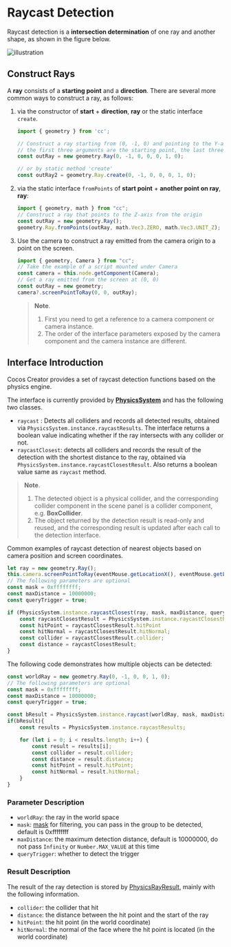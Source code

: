 # Raycast Detection

Raycast detection is a **intersection determination** of one ray and another shape, as shown in the figure below.

![illustration](img/raycast.jpg)

## Construct Rays

A **ray** consists of a **starting point** and a **direction**. There are several more common ways to construct a ray, as follows:

1. via the constructor of **start** + **direction**, **ray** or the static interface `create`.

    ```ts
    import { geometry } from 'cc';

    // Construct a ray starting from (0, -1, 0) and pointing to the Y-axis
    // the first three arguments are the starting point, the last three arguments are the direction
    const outRay = new geometry.Ray(0, -1, 0, 0, 0, 1, 0);

    // or by static method 'create'
    const outRay2 = geometry.Ray.create(0, -1, 0, 0, 0, 1, 0);
    ```

2. via the static interface `fromPoints` of **start point** + **another point on ray**, **ray**:

    ```ts
    import { geometry, math } from "cc";
    // Construct a ray that points to the Z-axis from the origin
    const outRay = new geometry.Ray();
    geometry.Ray.fromPoints(outRay, math.Vec3.ZERO, math.Vec3.UNIT_Z);
    ```

3. Use the camera to construct a ray emitted from the camera origin to a point on the screen.

    ```ts
    import { geometry, Camera } from "cc";
    // Take the example of a script mounted under Camera
    const camera = this.node.getComponent(Camera);
    // Get a ray emitted from the screen at (0, 0)
    const outRay = new geometry;
    camera?.screenPointToRay(0, 0, outRay);
    ```

    > **Note**.
    > 1. First you need to get a reference to a camera component or camera instance.
    > 2. The order of the interface parameters exposed by the camera component and the camera instance are different.

## Interface Introduction

Cocos Creator provides a set of raycast detection functions based on the physics engine.

The interface is currently provided by [**PhysicsSystem**](__APIDOC__/en/#/docs/3.4/en/physics/classes/physicssystem.html) and has the following two classes.

- `raycast` : Detects all colliders and records all detected results, obtained via `PhysicsSystem.instance.raycastResults`. The interface returns a boolean value indicating whether if the ray intersects with any collider or not.
- `raycastClosest`: detects all colliders and records the result of the detection with the shortest distance to the ray, obtained via `PhysicsSystem.instance.raycastClosestResult`. Also returns a boolean value same as `raycast` method.

> **Note**.
> 1. The detected object is a physical collider, and the corresponding collider component in the scene panel is a collider component, e.g. **BoxCollider**.
> 2. The object returned by the detection result is read-only and reused, and the corresponding result is updated after each call to the detection interface.

Common examples of raycast detection of nearest objects based on camera position and screen coordinates.

```ts
let ray = new geometry.Ray();
this.camera.screenPointToRay(eventMouse.getLocationX(), eventMouse.getLocationY(), ray);
// The following parameters are optional
const mask = 0xffffffff;
const maxDistance = 10000000;
const queryTrigger = true;

if (PhysicsSystem.instance.raycastClosest(ray, mask, maxDistance, queryTrigger)) {
    const raycastClosestResult = PhysicsSystem.instance.raycastClosestResult;
    const hitPoint = raycastClosestResult.hitPoint
    const hitNormal = raycastClosestResult.hitNormal;
    const collider = raycastClosestResult.collider;
    const distance = raycastClosestResult;            
}
```

The following code demonstrates how multiple objects can be detected:

```ts
const worldRay = new geometry.Ray(0, -1, 0, 0, 1, 0);
// The following parameters are optional
const mask = 0xffffffff;
const maxDistance = 10000000;
const queryTrigger = true;

const bResult = PhysicsSystem.instance.raycast(worldRay, mask, maxDistance, queryTrigger);
if(bResult){
    const results = PhysicsSystem.instance.raycastResults;

    for (let i = 0; i < results.length; i++) {
        const result = results[i];
        const collider = result.collider;
        const distance = result.distance;
        const hitPoint = result.hitPoint;
        const hitNormal = result.hitNormal;
    }
}
```

### Parameter Description

- `worldRay`: the ray in the world space
- `mask`: [mask](physics-group-mask.md) for filtering, you can pass in the group to be detected, default is 0xffffffff
- `maxDistance`: the maximum detection distance, default is 10000000, do not pass `Infinity` or `Number.MAX_VALUE` at this time
- `queryTrigger`: whether to detect the trigger

### Result Description

The result of the ray detection is stored by [PhysicsRayResult](__APIDOC__/en/#/docs/3.4/en/physics/classes/physicsrayresult.html), mainly with the following information.

- `collider`: the collider that hit
- `distance`: the distance between the hit point and the start of the ray
- `hitPoint`: the hit point (in the world coordinate)
- `hitNormal`: the normal of the face where the hit point is located (in the world coordinate)
